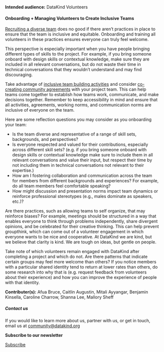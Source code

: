 




**Intended audience:**
DataKind Volunteers






#### Onboarding \+ Managing Volunteers to Create Inclusive Teams


[Recruiting a diverse team](https://playbook.datakind.org/playbook/articles/61/diversity-ethics-in-volunteer-team-selection) does no good if there aren’t practices in place to ensure that the team is inclusive and equitable. Onboarding and training all volunteers in these practices ensures everyone can truly feel welcome. 


This perspective is especially important when you have people bringing different types of skills to the project. For example, if you bring someone onboard with design skills or contextual knowledge, make sure they are included in all relevant conversations, but do not waste their time in technical conversations that they wouldn’t understand and may find discouraging. 


Take advantage of [inclusive team building activities](https://www.playmeo.com/fun-inclusive-diversity-team-building-activities/) and consider [co\-creating community agreements](https://www.nationalequityproject.org/tools/developing-community-agreements) with your project team. This can help teams come together to establish how teams work, communicate, and make decisions together. Remember to keep accessibility in mind and ensure that all activities, agreements, working norms, and communication norms are inclusive of everyone on the team.


Here are some reflection questions you may consider as you onboarding your team:


* Is the team diverse and representative of a range of skill sets, backgrounds, and perspectives?
* Is everyone respected and valued for their contributions, especially across different skill sets? (e.g. if you bring someone onboard with design skills or contextual knowledge make sure to include them in all relevant conversations and value their input, but respect their time by not including them in technical conversations not relevant to their expertise.)
* How am I fostering collaboration and communication across the team for members from different backgrounds and experiences? For example, do all team members feel comfortable speaking?
* How might discussion and presentation norms impact team dynamics or reinforce professional stereotypes (e.g., males dominate as speakers, etc.)?


Are there practices, such as allowing teams to self organize, that may reinforce biases? For example, meetings should be structured in a way that enables everyone to think through problems independently, share divergent opinions, and be celebrated for their creative thinking. This can help prevent groupthink, which can come out of a volunteer engagement in which everyone wants to be nice and cooperative. At DataKind we are kind, but we believe that clarity is kind. We are tough on ideas, but gentle on people. 


Take note of which volunteers remain engaged with DataKind after completing a project and which do not. Are there patterns that indicate certain groups may feel more welcome than others? If you notice members with a particular shared identity tend to return at lower rates than others, do some research into why that is (e.g. request feedback from volunteers about their experience) and how you can improve the experience of people with that identity.



 **Contributer(s):** Afua Bruce, Caitlin Augustin, Mitali Ayyangar, Benjamin Kinsella, Caroline Charrow, Shanna Lee, Mallory Sheff







##### Contact us


If you would like to learn more about us, partner with us, or get in touch, email us at community@datakind.org



 
**Subscribe to our newsletter**
  

[Subscribe](https://www.datakind.org/subscribe/)



